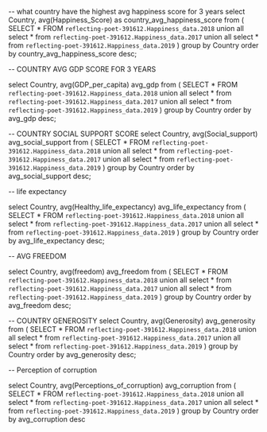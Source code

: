 -- what country have the highest avg happiness score for 3 years
select 
  Country,
avg(Happiness_Score) as country_avg_happiness_score
from 
    (
      SELECT  *
      FROM `reflecting-poet-391612.Happiness_data.2018`
      union all
      select *
      from `reflecting-poet-391612.Happiness_data.2017`
      union all
      select *
      from `reflecting-poet-391612.Happiness_data.2019`
      )
group by Country
order by country_avg_happiness_score desc;


-- COUNTRY AVG GDP SCORE FOR 3 YEARS

select 
 Country,
 avg(GDP_per_capita) avg_gdp
from 
    (
      SELECT  *
      FROM `reflecting-poet-391612.Happiness_data.2018`
      union all
      select *
      from `reflecting-poet-391612.Happiness_data.2017`
      union all
      select *
      from `reflecting-poet-391612.Happiness_data.2019`
      )
group by Country
order by avg_gdp desc;

-- COUNTRY SOCIAL SUPPORT SCORE
select 
 Country,
 avg(Social_support) avg_social_support
from 
    (
      SELECT  *
      FROM `reflecting-poet-391612.Happiness_data.2018`
      union all
      select *
      from `reflecting-poet-391612.Happiness_data.2017`
      union all
      select *
      from `reflecting-poet-391612.Happiness_data.2019`
      )
group by Country
order by avg_social_support desc;

-- life expectancy

select 
 Country,
 avg(Healthy_life_expectancy) avg_life_expectancy
from 
    (
      SELECT  *
      FROM `reflecting-poet-391612.Happiness_data.2018`
      union all
      select *
      from `reflecting-poet-391612.Happiness_data.2017`
      union all
      select *
      from `reflecting-poet-391612.Happiness_data.2019`
      )
group by Country
order by avg_life_expectancy desc;

-- AVG FREEDOM

select 
 Country,
 avg(freedom) avg_freedom
from 
    (
      SELECT  *
      FROM `reflecting-poet-391612.Happiness_data.2018`
      union all
      select *
      from `reflecting-poet-391612.Happiness_data.2017`
      union all
      select *
      from `reflecting-poet-391612.Happiness_data.2019`
      )
group by Country
order by avg_freedom desc;

-- COUNTRY GENEROSITY
select 
 Country,
 avg(Generosity) avg_generosity
from 
    (
      SELECT  *
      FROM `reflecting-poet-391612.Happiness_data.2018`
      union all
      select *
      from `reflecting-poet-391612.Happiness_data.2017`
      union all
      select *
      from `reflecting-poet-391612.Happiness_data.2019`
      )
group by Country
order by avg_generosity desc;

-- Perception of corruption

select 
 Country,
 avg(Perceptions_of_corruption) avg_corruption
from 
    (
      SELECT  *
      FROM `reflecting-poet-391612.Happiness_data.2018`
      union all
      select *
      from `reflecting-poet-391612.Happiness_data.2017`
      union all
      select *
      from `reflecting-poet-391612.Happiness_data.2019`
      )
group by Country
order by avg_corruption desc
